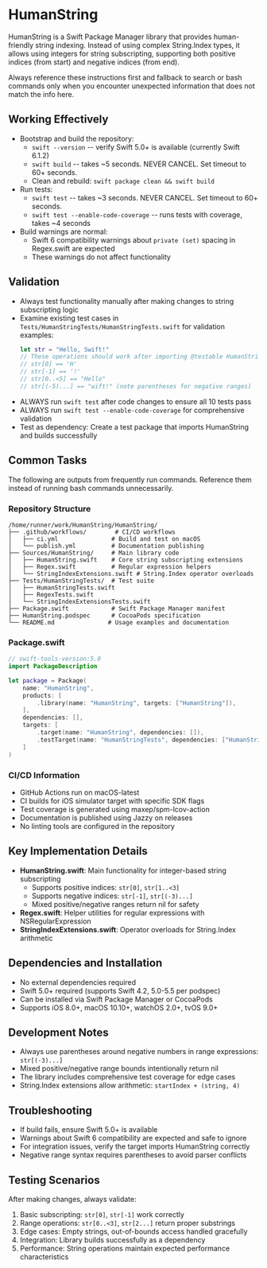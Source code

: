 # HumanString
HumanString is a Swift Package Manager library that provides human-friendly string indexing. Instead of using complex String.Index types, it allows using integers for string subscripting, supporting both positive indices (from start) and negative indices (from end).

Always reference these instructions first and fallback to search or bash commands only when you encounter unexpected information that does not match the info here.

## Working Effectively
- Bootstrap and build the repository:
  - `swift --version` -- verify Swift 5.0+ is available (currently Swift 6.1.2)
  - `swift build` -- takes ~5 seconds. NEVER CANCEL. Set timeout to 60+ seconds.
  - Clean and rebuild: `swift package clean && swift build`
- Run tests:
  - `swift test` -- takes ~3 seconds. NEVER CANCEL. Set timeout to 60+ seconds.
  - `swift test --enable-code-coverage` -- runs tests with coverage, takes ~4 seconds
- Build warnings are normal:
  - Swift 6 compatibility warnings about `private (set)` spacing in Regex.swift are expected
  - These warnings do not affect functionality

## Validation
- Always test functionality manually after making changes to string subscripting logic
- Examine existing test cases in `Tests/HumanStringTests/HumanStringTests.swift` for validation examples:
  ```swift
  let str = "Hello, Swift!"
  // These operations should work after importing @testable HumanString:
  // str[0] == 'H'
  // str[-1] == '!'  
  // str[0..<5] == "Hello"
  // str[(-5)...] == "wift!" (note parentheses for negative ranges)
  ```
- ALWAYS run `swift test` after code changes to ensure all 10 tests pass
- ALWAYS run `swift test --enable-code-coverage` for comprehensive validation
- Test as dependency: Create a test package that imports HumanString and builds successfully

## Common Tasks
The following are outputs from frequently run commands. Reference them instead of running bash commands unnecessarily.

### Repository Structure
```
/home/runner/work/HumanString/HumanString/
├── .github/workflows/        # CI/CD workflows
│   ├── ci.yml               # Build and test on macOS
│   └── publish.yml          # Documentation publishing
├── Sources/HumanString/     # Main library code
│   ├── HumanString.swift    # Core string subscripting extensions
│   ├── Regex.swift          # Regular expression helpers
│   └── StringIndexExtensions.swift # String.Index operator overloads
├── Tests/HumanStringTests/  # Test suite
│   ├── HumanStringTests.swift
│   ├── RegexTests.swift
│   └── StringIndexExtensionsTests.swift
├── Package.swift            # Swift Package Manager manifest
├── HumanString.podspec      # CocoaPods specification
└── README.md               # Usage examples and documentation
```

### Package.swift
```swift
// swift-tools-version:5.0
import PackageDescription

let package = Package(
    name: "HumanString",
    products: [
        .library(name: "HumanString", targets: ["HumanString"]),
    ],
    dependencies: [],
    targets: [
        .target(name: "HumanString", dependencies: []),
        .testTarget(name: "HumanStringTests", dependencies: ["HumanString"]),
    ]
)
```

### CI/CD Information
- GitHub Actions run on macOS-latest
- CI builds for iOS simulator target with specific SDK flags
- Test coverage is generated using maxep/spm-lcov-action
- Documentation is published using Jazzy on releases
- No linting tools are configured in the repository

## Key Implementation Details
- **HumanString.swift**: Main functionality for integer-based string subscripting
  - Supports positive indices: `str[0]`, `str[1..<3]`
  - Supports negative indices: `str[-1]`, `str[(-3)...]`
  - Mixed positive/negative ranges return nil for safety
- **Regex.swift**: Helper utilities for regular expressions with NSRegularExpression
- **StringIndexExtensions.swift**: Operator overloads for String.Index arithmetic

## Dependencies and Installation
- No external dependencies required
- Swift 5.0+ required (supports Swift 4.2, 5.0-5.5 per podspec)
- Can be installed via Swift Package Manager or CocoaPods
- Supports iOS 8.0+, macOS 10.10+, watchOS 2.0+, tvOS 9.0+

## Development Notes
- Always use parentheses around negative numbers in range expressions: `str[(-3)...]`
- Mixed positive/negative range bounds intentionally return nil
- The library includes comprehensive test coverage for edge cases
- String.Index extensions allow arithmetic: `startIndex + (string, 4)`

## Troubleshooting
- If build fails, ensure Swift 5.0+ is available
- Warnings about Swift 6 compatibility are expected and safe to ignore
- For integration issues, verify the target imports HumanString correctly
- Negative range syntax requires parentheses to avoid parser conflicts

## Testing Scenarios
After making changes, always validate:
1. Basic subscripting: `str[0]`, `str[-1]` work correctly
2. Range operations: `str[0..<3]`, `str[2...]` return proper substrings
3. Edge cases: Empty strings, out-of-bounds access handled gracefully
4. Integration: Library builds successfully as a dependency
5. Performance: String operations maintain expected performance characteristics